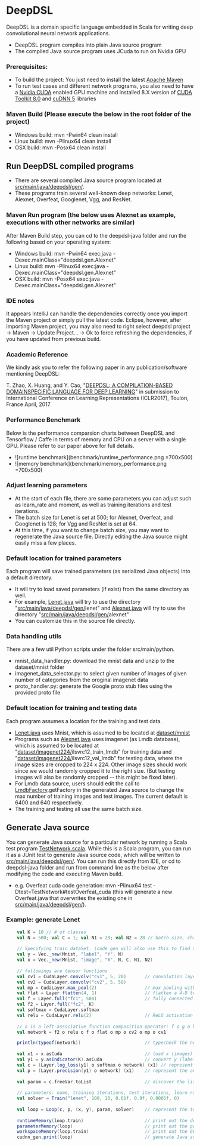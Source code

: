 # DeepDSL

DeepDSL is a domain specific language embedded in Scala for writing deep convolutional neural network applications.

- DeepDSL program compiles into plain Java source program
- The compiled Java source program uses JCuda to run on Nvidia GPU

### Prerequisites:
- To build the project: You just need to install the latest [Apache Maven]
- To run test cases and different network programs, you also need to have a [Nvidia CUDA] enabled GPU machine and installed 8.X version of [CUDA Toolkit 8.0] and [cuDNN 5] libraries

### Maven Build (Please execute the below in the root folder of the project)
- Windows build: mvn -Pwin64 clean install
- Linux build: mvn -Plinux64 clean install
- OSX build: mvn -Posx64 clean install

## Run DeepDSL compiled programs
- There are several compiled Java source program located at [src/main/java/deepdsl/gen/]. 
- These programs train several well-known deep networks: Lenet, Alexnet, Overfeat, Googlenet, Vgg, and ResNet. 

### Maven Run program (the below uses Alexnet as example, executions with other networks are similar)
After Maven Build step, you can cd to the deepdsl-java folder and run the following based on your operating system:

- Windows build: mvn -Pwin64 exec:java -Dexec.mainClass="deepdsl.gen.Alexnet"
- Linux build: mvn -Plinux64 exec:java -Dexec.mainClass="deepdsl.gen.Alexnet"
- OSX build: mvn -Posx64 exec:java -Dexec.mainClass="deepdsl.gen.Alexnet"

### IDE notes
It appears IntelliJ can handle the dependencies correctly once you import the Maven project or simply pull the latest code. Eclipse, however, after importing Maven project, you may also need to right select deepdsl project -> Maven -> Update Project... -> Ok to force refreshing the dependencies, if you have updated from previous build. 

### Academic Reference
We kindly ask you to refer the following paper in any publication/software mentioning DeepDSL:

T. Zhao, X. Huang, and Y. Cao, "[DEEPDSL: A COMPILATION-BASED DOMAINSPECIFIC LANGUAGE FOR DEEP LEARNING]" in
submission to International Conference on Learning Representations (ICLR2017), Toulon, France April, 2017

### Performance Benchmark
Below is the performance comparsion charts between DeepDSL and Tensorflow / Caffe in terms of memory and CPU on a server with a single GPU. Please refer to our paper above for full details. 

- ![runtime benchmark](benchmark/runtime_performance.png =700x500)
- ![memory benchmark](benchmark/memory_performance.png =700x500)

### Adjust learning parameters
- At the start of each file, there are some parameters you can adjust such as learn_rate and moment, as well as training iterations and test iterations. 
- The batch size for Lenet is set at 500; for Alexnet, Overfeat, and Googlenet is 128; for Vgg and ResNet is set at 64.  
- At this time, if you want to change batch size, you may want to regenerate the Java source file. Directly editing the Java source might easily miss a few places.

### Default location for trained parameters
Each program will save trained parameters (as serialized Java objects) into a default directory. 

- It will try to load saved parameters (if exist) from the same directory as well. 
- For example, [Lenet.java] will try to use the directory "[src/main/java/deepdsl/gen/]lenet" and [Alexnet.java] will try to use the directory "[src/main/java/deepdsl/gen/]alexnet" 
- You can customize this in the source file directly.

### Data handling utils
There are a few util Python scripts under the folder src/main/python.

- mnist_data_handler.py: download the mnist data and unzip to the dataset/mnist folder
- imagenet_data_selector.py: to select given number of images of given number of categories from the oroginal imagenet data
- proto_handler.py: generate the Google proto stub files using the provided proto file

### Default location for training and testing data
Each program assumes a location for the training and test data. 

- [Lenet.java] uses Mnist, which is assumed to be located at [dataset/mnist]
- Programs such as [Alexnet.java] uses imagenet (as Lmdb database), which is assumed to be located at "[dataset/imagenet224/]ilsvrc12_train_lmdb" for training data and "[dataset/imagenet224/]ilsvrc12_val_lmdb" for testing data, where the image sizes are cropped to 224 x 224. Other image sizes should work since we would randomly cropped it to the right size. (But testing images will also be randomly cropped -- this might be fixed later). 
- For Lmdb data source, users should edit the call to [LmdbFactory].getFactory in the generated Java source to change the max number of training images and test images. The current default is 6400 and 640 respectively.
- The training and testing all use the same batch size. 

## Generate Java source
You can generate Java source for a particular network by running a Scala test program [TestNetwork.scala]. While this is a Scala program, you can run it as a JUnit test to generate Java source code, which will be written to [src/main/java/deepdsl/gen/]. 
You can run this directly from IDE, or cd to deepdsl-java folder and run from command line as the below after modifying the code and executing Maven build.

- e.g. Overfeat cuda code generation: mvn -Plinux64 test -Dtest=TestNetwork#testOverfeat_cuda (this will generate a new Overfeat.java that overwrites the existing one in [src/main/java/deepdsl/gen/]).

### Example: generate Lenet

```scala
    val K = 10 // # of classes 
    val N = 500; val C = 1; val N1 = 28; val N2 = 28 // batch size, channel, and x/y size
 
    // Specifying train dataSet. (code gen will also use this to find test dataSet)
    val y = Vec._new(Mnist, "label", "Y", N)              
    val x = Vec._new(Mnist, "image", "X", N, C, N1, N2)  
       
    // followings are tensor functions
    val cv1 = CudaLayer.convolv("cv1", 5, 20)       // convolution layer with kernel 5, stride 1, padding 0, and output channel 20
    val cv2 = CudaLayer.convolv("cv2", 5, 50)
    val mp = CudaLayer.max_pool(2)                  // max pooling with kernel 2 and stride 2
    val flat = Layer.flatten(4, 1)                  // flatten a 4-D tensor to 2-D: axis 0 - 3 becomes axis 0 and  axis 1-3
    val f = Layer.full("fc1", 500)                  // fully connected layer with output dimension 500
    val f2 = Layer.full("fc2", K)                   
    val softmax = CudaLayer.softmax                 
    val relu = CudaLayer.relu(2)                    // ReLU activation function (2-D)
      
    // o is a left-associative function composition operator: f o g o h == (f o g) o h  
    val network = f2 o relu o f o flat o mp o cv2 o mp o cv1 

    println(typeof(network))                        // typecheck the network and print out the tensor function type
    
    val x1 = x.asCuda                               // load x (images) to GPU memory
    val y1 = y.asIndicator(K).asCuda                // convert y (labels) to indicator vectors and load into GPU memory
    val c = (Layer.log_loss(y1) o softmax o network) (x1) // represent the log-loss of the training data
    val p = (Layer.precision(y1) o network) (x1)    // represent the accuracy of the test data
   
    val param = c.freeVar.toList                    // discover the list of training parameters
    
    // parameters: name, training iterations, test iterations, learn rate, momentum, weight decay, cropping (0 means none)
    val solver = Train("lenet", 100, 10, 0.01f, 0.9f, 0.0005f, 0)
    
    val loop = Loop(c, p, (x, y), param, solver)    // represent the training and testing loop
 
    runtimeMemory(loop.train)                       // print out the detailed memory consumption for one training loop
    parameterMemory(loop)                           // print out the parameter memory use
    workspaceMemory(loop.train)                     // print out the GPU (convolution) workspace use (only if you has Nvidia GPU)
    cudnn_gen.print(loop)                           // generate Java source code
```

[DEEPDSL: A COMPILATION-BASED DOMAINSPECIFIC LANGUAGE FOR DEEP LEARNING]: <http://openreview.net/pdf?id=Bks8cPcxe>

[TestNetwork.scala]: <https://github.com/deepdsl/deepdsl/blob/master/deepdsl-java/src/test/java/deepdsl/TestNetwork.scala>
[LmdbFactory]: <https://github.com/deepdsl/deepdsl/blob/master/deepdsl-java/src/main/java/deepdsl/tensor/LmdbFactory.java>

[src/main/java/deepdsl/gen/]: <https://github.com/deepdsl/deepdsl/tree/master/deepdsl-java/src/main/java/deepdsl/gen>

[Lenet.java]: <https://github.com/deepdsl/deepdsl/tree/master/deepdsl-java/src/main/java/deepdsl/gen/Lenet.java>
[Alexnet.java]: <https://github.com/deepdsl/deepdsl/tree/master/deepdsl-java/src/main/java/deepdsl/gen/Alexnet.java>

[dataset/mnist]: <https://github.com/deepdsl/deepdsl/tree/master/dataset/mnist>
[dataset/imagenet224/]: <https://github.com/deepdsl/deepdsl/tree/master/dataset/imagenet224/>

[Apache Maven]: <https://maven.apache.org/download.cgi>

[Nvidia CUDA]: <https://en.wikipedia.org/wiki/CUDA>

[CUDA Toolkit 8.0]: <https://developer.nvidia.com/cuda-downloads>
[cuDNN 5]: <https://developer.nvidia.com/cudnn>
